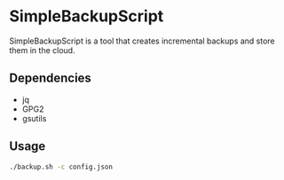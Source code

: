 # SimpleBackupScript

SimpleBackupScript is a tool that creates incremental backups and store them in the cloud.

## Dependencies
* jq
* GPG2
* gsutils

## Usage

```bash
./backup.sh -c config.json
```

